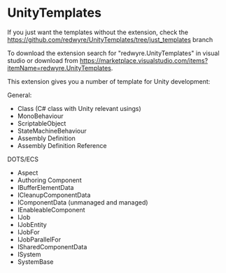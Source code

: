 # UnityTemplates

If you just want the templates without the extension, check the https://github.com/redwyre/UnityTemplates/tree/just_templates branch

To download the extension search for "redwyre.UnityTemplates" in visual studio or download from https://marketplace.visualstudio.com/items?itemName=redwyre.UnityTemplates.

This extension gives you a number of template for Unity development:

General:
* Class (C# class with Unity relevant usings)
* MonoBehaviour
* ScriptableObject
* StateMachineBehaviour
* Assembly Definition
* Assembly Definition Reference

DOTS/ECS
* Aspect
* Authoring Component
* IBufferElementData
* ICleanupComponentData
* IComponentData (unmanaged and managed)
* IEnableableComponent
* IJob
* IJobEntity
* IJobFor
* IJobParallelFor
* ISharedComponentData
* ISystem
* SystemBase
